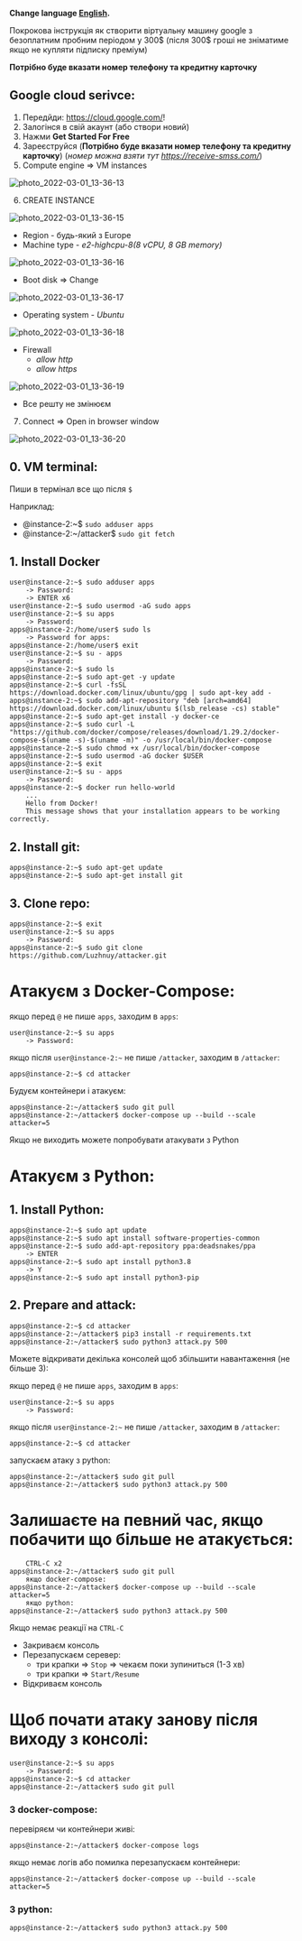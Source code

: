 **Change language [English](README.en.md).**

Покрокова інструкція як створити віртуальну машину google з безоплатним пробним періодом у 300$ (після 300$ гроші не зніматиме якщо не купляти підписку преміум)

**Потрібно буде вказати номер телефону та кредитну карточку** 

## Google cloud serivce:
1. Передйди: https://cloud.google.com/!
2. Залогінся в свій акаунт (або створи новий)
3. Нажми **Get Started For Free**
4. Зареєструйся (**Потрібно буде вказати номер телефону та кредитну карточку**) (*номер можна взяти тут https://receive-smss.com/*)
5. Compute engine => VM instances 

![photo_2022-03-01_13-36-13](https://user-images.githubusercontent.com/98760727/157467451-9dc41d2a-2b55-40eb-8f89-464abcad6aff.jpg)

6. CREATE INSTANCE

![photo_2022-03-01_13-36-15](https://user-images.githubusercontent.com/98760727/157467681-bdea78aa-0e14-461e-9269-a0a3ee7bb03f.jpg)

- Region - будь-який з Europe
- Machine type - *e2-highcpu-8(8 vCPU, 8 GB memory)*

![photo_2022-03-01_13-36-16](https://user-images.githubusercontent.com/98760727/157467827-6d6e5658-3471-4d64-9c03-6df7cbe70f50.jpg)

- Boot disk => Change 

![photo_2022-03-01_13-36-17](https://user-images.githubusercontent.com/98760727/157467873-af82a246-d895-4427-940f-918161d85c65.jpg)

- Operating system - *Ubuntu*

![photo_2022-03-01_13-36-18](https://user-images.githubusercontent.com/98760727/157467905-f7ef5bff-daab-418f-a2a0-8d980dea028c.jpg)

- Firewall 
	- *allow http*
	- *allow https*

![photo_2022-03-01_13-36-19](https://user-images.githubusercontent.com/98760727/157467931-a016398a-d202-4e96-bd87-ea913f84e439.jpg)

- Все решту не змінюєм

7. Connect => Open in browser window

![photo_2022-03-01_13-36-20](https://user-images.githubusercontent.com/98760727/157467952-6dba8a6e-a085-41d3-bb3a-058716257ba1.jpg)

## 0. VM terminal:
Пиши в термінал все що після `$`

Наприклад:
- @instance-2:~$ `sudo adduser apps`
- @instance-2:~/attacker$ `sudo git fetch`


## 1. Install Docker
     

    user@instance-2:~$ sudo adduser apps
    	-> Password:
    	-> ENTER x6
    user@instance-2:~$ sudo usermod -aG sudo apps
    user@instance-2:~$ su apps
    	-> Password:
    apps@instance-2:/home/user$ sudo ls
    	-> Password for apps:
    apps@instance-2:/home/user$ exit
    user@instance-2:~$ su - apps
    	-> Password:
    apps@instance-2:~$ sudo ls
    apps@instance-2:~$ sudo apt-get -y update
    apps@instance-2:~$ curl -fsSL https://download.docker.com/linux/ubuntu/gpg | sudo apt-key add -
    apps@instance-2:~$ sudo add-apt-repository "deb [arch=amd64] https://download.docker.com/linux/ubuntu $(lsb_release -cs) stable"
    apps@instance-2:~$ sudo apt-get install -y docker-ce
    apps@instance-2:~$ sudo curl -L "https://github.com/docker/compose/releases/download/1.29.2/docker-compose-$(uname -s)-$(uname -m)" -o /usr/local/bin/docker-compose
    apps@instance-2:~$ sudo chmod +x /usr/local/bin/docker-compose
    apps@instance-2:~$ sudo usermod -aG docker $USER
    apps@instance-2:~$ exit
    user@instance-2:~$ su - apps
    	-> Password:
    apps@instance-2:~$ docker run hello-world
    	...
    	Hello from Docker!
    	This message shows that your installation appears to be working correctly.

## 2. Install git:


    apps@instance-2:~$ sudo apt-get update
    apps@instance-2:~$ sudo apt-get install git
    
## 3. Clone repo:

	apps@instance-2:~$ exit
    user@instance-2:~$ su apps
		-> Password:
    apps@instance-2:~$ sudo git clone https://github.com/Luzhnuy/attacker.git
    
# Атакуєм з Docker-Compose:
якщо перед `@` не пише `apps`, заходим в `apps`:

    user@instance-2:~$ su apps
    	-> Password: 
	
якщо після `user@instance-2:~` не пише `/attacker`, заходим в `/attacker`:

    apps@instance-2:~$ cd attacker
		

Будуєм контейнери і атакуєм:

    apps@instance-2:~/attacker$ sudo git pull
    apps@instance-2:~/attacker$ docker-compose up --build --scale attacker=5


Якщо не виходить можете попробувати атакувати з Python

# Атакуєм з Python:
## 1. Install Python:


    apps@instance-2:~$ sudo apt update
    apps@instance-2:~$ sudo apt install software-properties-common
    apps@instance-2:~$ sudo add-apt-repository ppa:deadsnakes/ppa
    	-> ENTER
    apps@instance-2:~$ sudo apt install python3.8
    	-> Y
    apps@instance-2:~$ sudo apt install python3-pip


## 2. Prepare and attack:
 
    apps@instance-2:~$ cd attacker
    apps@instance-2:~/attacker$ pip3 install -r requirements.txt
    apps@instance-2:~/attacker$ sudo python3 attack.py 500
    
Можете відкривати декілька консолей щоб збільшити навантаження (не більше 3):

якщо перед `@` не пише `apps`, заходим в `apps`:

    user@instance-2:~$ su apps
    	-> Password: 
	
якщо після `user@instance-2:~` не пише `/attacker`, заходим в `/attacker`:

    apps@instance-2:~$ cd attacker
		
запускаєм атаку з python:

    apps@instance-2:~/attacker$ sudo git pull
    apps@instance-2:~/attacker$ sudo python3 attack.py 500
    

# Залишаєте на певний час, якщо побачити що більше не атакується:

		СTRL-C x2
    apps@instance-2:~/attacker$ sudo git pull
    	якщо docker-compose:
    apps@instance-2:~/attacker$ docker-compose up --build --scale attacker=5
    	якщо python:
    apps@instance-2:~/attacker$ sudo python3 attack.py 500
    
Якщо немає реакції на `CTRL-C`

- Закриваєм консоль
- Перезапускаєм серевер:
	- три крапки => `Stop` => чекаєм поки зупиниться (1-3 хв)
	- три крапки => `Start/Resume`
- Відкриваєм консоль

# Щоб почати атаку занову після виходу з консолі:

	user@instance-2:~$ su apps
    	-> Password: 
    apps@instance-2:~$ cd attacker
    apps@instance-2:~/attacker$ sudo git pull
	
### З docker-compose:

перевіряєм чи контейнери живі:
	
	apps@instance-2:~/attacker$ docker-compose logs
	
якщо немає логів або помилка перезапускаєм контейнери:

    apps@instance-2:~/attacker$ docker-compose up --build --scale attacker=5
	
### З python:

    apps@instance-2:~/attacker$ sudo python3 attack.py 500
	
